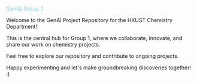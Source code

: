 <p style="color: skyblue"> GenAI_Group_1</p>
Welcome to the GenAI Project Repository for the HKUST Chemistry Department! 

This is the central hub for Group 1, where we collaborate, innovate, and share our work on chemistry projects.

Feel free to explore our repository and contribute to ongoing projects. 

Happy experimenting and let's make groundbreaking discoveries together! :)
